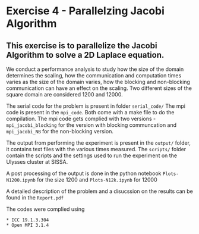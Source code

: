 # Exercise 4 - Parallelzing Jacobi Algorithm

## This exercise is to parallelize the Jacobi Algorithm to solve a 2D Laplace equation. 

We conduct a performance analysis to study how the size of the domain determines the scaling, how the communication and computation times varies as the size of the domain varies, how the blocking and non-blocking communication can have an effect on the scaling. Two different sizes of the square domain are considered 1200 and 12000. 

The serial code for the problem is present in folder `serial_code/` The mpi code is present in the `mpi_code`. Both come with a make file to do the compilation. The mpi code gets complied with two versions - `mpi_jacobi_blocking` for the version with blocking communcation and `mpi_jacobi_NB` for the non-blocking version.

The output from performing the experiment is present in the `output/` folder, it contains text files with the various times measured. The `scripts/` folder contain the scripts and the settings used to run the experiment on the Ulysses cluster at SISSA.

A post processing of the output is done in the python notebook `Plots-N1200.ipynb` for the size 1200 and `Plots-N12k.ipynb` for 12000

A detailed description of the problem and a disucssion on the results can be found in the `Report.pdf`

The codes were complied using

    * ICC 19.1.3.304
    * Open MPI 3.1.4
